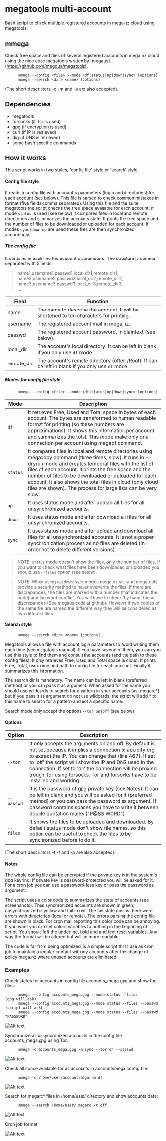 # megatools multi-account 
Bash script to check multiple registered accounts in mega.nz cloud using megatools.

## mmega
Check free space and files of several registered accounts in mega.nz cloud using the nice code megatools written by [megaus] (https://github.com/megous/megatools).
```
      mmega --config <file> --mode <df|status|up|down|sync> [options]       
      mmega --search <dir> <name> [options]         
```      
(The short descriptors -c -m and -s are also accepted).

## Dependencies
- megatools        
- torsocks (if Tor is used)       
- gpg (if encryption is used)        
- curl (if IP is retrieved)         
- dig (if DNS is retrieved)           
- some bash specific commands             

## How it works
This script works in two styles, 'config file' style or 'search' style.

#### Config file style          
It reads a config file with account's parameters (login and directories) for each account (see below). This file is parsed to check common mistakes in format (five fields comma separated). Using this file and the suite megatools the script checks the free space available for each account. If mode `status` is used (see below) it compares files in local and remote directories and summarizes the accounts state. It prints the free space and the number of files to be downloaded or uploaded for each account. If modes `sync|down|up` are used these files are then synchronized accordingly. 

##### The config file         
It contains in each line the account's parameters. The structure is comma separated with 5 fields:

>  name1,username1,passwd1,local_dir1,remote_dir1,        
>  name2,username2,passwd2,local_dir2,remote_dir2,         
>  name3,username3,passwd3,local_dir3,remote_dir3,        
>  ...

Field | Function
----------- | -----------------------------------------------------------------------------------------------
name | The name to describe the account. It will be shortened to ten characters for printing.
username | The registered account mail in mega.nz.
passwd | The registered account password. In plaintext (see below).
local_dir | The account's local directory. It can be left in blank if you only use `df` mode.
remote_dir | The account's remote directory (often /Root). It can be left in blank if you only use `df` mode.

##### Modes for config file style                               
``` 
      mmega --config <file> --mode <df|status|up|down|sync> [options]
```

Mode | Description
------- | ----------------------------------------------------------------------------------------------------------------
`df` | It retrieves Free, Used and Total space in bytes of each account. The bytes are transformed to human readable format for printing (so these numbers are approximations). It shows this information per account and summarizes the total. This mode make only one connection per account using megadf command.
`status` | It compares files in local and remote directories using megacopy command (three times, slow). It runs in --dryrun mode and creates temporal files with the list of files of each account. It prints the free space and the number of files to be downloaded or uploaded for each account. It also shows the total files in cloud (only cloud files are shown). The process for large lists can be very slow. 
`up` | It uses status mode and after upload all files for all unsynchronized accounts.
`down` | It uses status mode and after download all files for all unsynchronized accounts.
`sync` | It uses status mode and after upload and download all files for all unsynchronized accounts. It is not a proper synchronization process as no files are deleted (in order not to delete different versions).

> NOTE: `status` mode doesn't show the files, only the number of files. If you want to check what files have been downloaded or uploaded you should use `--files` option (see below).

> NOTE: When using `up|down|sync` modes mega.nz site and megatools provide a security method to never overwrite the files. If there are discrepancies, the files are marked with a number (that indicates the node) and the word conflict. You will have to check 'by hand' these discrepancies (See megaus code at github). However if two copies of the same file are named the different way they will be considered as two different files.

#### Search style
```
      mmega --search <dir> <name> [options]
```
Megatools allows a file with account login parameters to avoid writing them each time (see megatools manual). If you have several of them, you can you use this style to find them and consult the accounts (and the path to these config files). It only retrieves Free, Used and Total space in cloud. It prints Free, Total, username and path to config file for each account. Finally it summarizes this information.

The search dir is mandatory. The name can be left in blank (preferred method) or you can pass it as argument. When asked for the name you should use wildcards to search for a pattern in your accounts (as .megarc*) but if you pass it as argument do not use wildcards, the script will add * to this name to search for a pattern and not a specific name.

Search mode only accept the options `--tor on|off` (see below)

#### Options
Option | Description
--------- | --------------------------------------------------------------------------------------------------------------
`--tor` | It only accepts the arguments on and off. By default is not set because it implies a connection to api.ipify.org to extract the IP. You can change that (line 467). If set to 'off' the script will show the IP and DNS used in the connection. If set to 'on' the connection will be proxied trough Tor using torsocks. Tor and torsocks have to be installed and working.
`--passwd` | It is the password of gpg private key (see Notes). It can be left in blank and you will be asked for it (preferred method) or you can pass the password as argument. If password contains spaces you have to write it between double quotation marks ("P@SS W0RD").
`--files` | It shows the files to be uploaded and downloaded. By default status mode don't show file names, so this option can be useful to check the files to be synchronized before to do it.
(The short descriptors -t -f and -p are also accepted).

#### Notes
The whole config file can be encrypted if the private key is in the system's gpg keyring. If private key is password-protected you will be asked for it. For a cron job you can use a password-less key or pass the password as argument.

The script uses a color code to summarizes the state of accounts (see screenshots). Thus synchronized accounts are shown in green, unsynchronized in yellow and fail in red. The fail state means there were errors with directories (local or remote). The errors parsing the config file are shown in black. For cron mail reporting this color code can be annoying. If you want you can set colors variables to nothing in the beginning of script. You should left the underline, bold and  and text reset variables. Any way the format will be altered but will be more readable.

The code is far from being optimized, is a simple script that I use as cron job to maintain a regular contact with my accounts after the change of policy mega.nz where unused accounts are eliminated.

### Examples
Check status for accounts in config file accounts_mega.gpg and show the files:
```
      mmega --config accounts_mega.gpg --mode status --files                     (gpg will ask)
      mmega --config accounts_mega.gpg --mode status --files --passwd            (script will ask)
      mmega --config accounts_mega.gpg --mode status --files --passwd "PASSWORD"
```
![Alt text](/images/status_gpg_1.png?raw=true)

Synchronize all unsyncronized accounts in the config file accounts_mega.gpg using Tor:
```
      mmega -c accounts_mega.gpg -m sync --tor on --passwd
```
![Alt text](/images/sync_tor3.jpg?raw=true)

Check all space available for all accounts in accountsmega config file:
```
      mmega -c /home/user/accountsmega -m df
```
![Alt text](/images/mode_df_1.png?raw=true)

Search for megarc* files in /home/user/ directory and show accounts data:
```
      mmega --search /home/user/ megarc -t off
```
![Alt text](/images/search_mode1.png?raw=true)

Cron job format

![Alt text](/images/cronjobformat2.png?raw=true)


